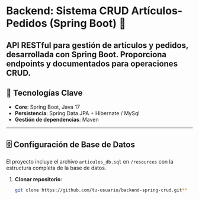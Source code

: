 # Backend: Sistema CRUD Artículos-Pedidos (Spring Boot) 🚀

API RESTful para gestión de **artículos** y **pedidos**, desarrollada con Spring Boot. Proporciona endpoints y documentados para operaciones CRUD.
---

## 🔌 Tecnologías Clave
- **Core**: Spring Boot, Java 17
- **Persistencia**: Spring Data JPA + Hibernate / MySql
- **Gestión de dependencias**: Maven

---

## 🗄️ Configuración de Base de Datos

El proyecto incluye el archivo `articulos_db.sql` en `/resources` con la estructura completa de la base de datos.

1. **Clonar repositorio**:
   ```bash
   git clone https://github.com/tu-usuario/backend-spring-crud.git**
